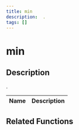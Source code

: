 ```yaml
---
title: min
description:  .
tags: []
---
```


# min

<TagLinks />

## Description

 . 


| Name | Description |
|------|-------------|


## Related Functions


